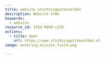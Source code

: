 ```yaml
---
title: website_stichtingwittevelden
description: Website StWV
keywords:
  - website
resource_id: 332d-9099-c378
actions:
  - title: Open
    url: https://www.stichtingwittevelden.nl
image: entering_mission_field.png

---
```






